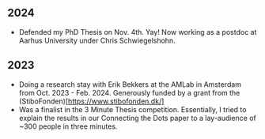 ## 2024

- Defended my PhD Thesis on Nov. 4th. Yay! Now working as a postdoc at Aarhus University under Chris Schwiegelshohn.

## 2023

- Doing a research stay with Erik Bekkers at the AMLab in Amsterdam from Oct. 2023 - Feb. 2024. Generously funded by a grant from the
  (StiboFonden)[https://www.stibofonden.dk/]
- Was a finalist in the 3 Minute Thesis competition. Essentially, I tried to explain the results in our Connecting the Dots paper to a lay-audience of ~300
  people in three minutes.
